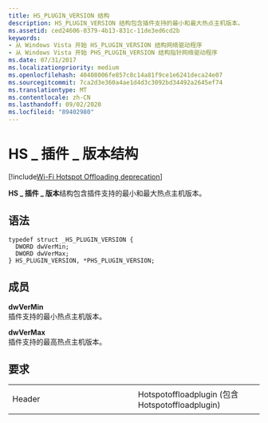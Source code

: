 ```yaml
---
title: HS_PLUGIN_VERSION 结构
description: HS_PLUGIN_VERSION 结构包含插件支持的最小和最大热点主机版本。
ms.assetid: ced24606-0379-4b13-831c-11de3ed6cd2b
keywords:
- 从 Windows Vista 开始 HS_PLUGIN_VERSION 结构网络驱动程序
- 从 Windows Vista 开始 PHS_PLUGIN_VERSION 结构指针网络驱动程序
ms.date: 07/31/2017
ms.localizationpriority: medium
ms.openlocfilehash: 40408006fe857c8c14a81f9ce1e6241deca24e07
ms.sourcegitcommit: 7ca2d3e360a4ae1d4d3c3092bd34492a2645ef74
ms.translationtype: MT
ms.contentlocale: zh-CN
ms.lasthandoff: 09/02/2020
ms.locfileid: "89402980"
---
```

# <a name="hs_plugin_version-structure"></a>HS \_ 插件 \_ 版本结构

[!include[Wi-Fi Hotspot Offloading deprecation](../includes/wi-fi-hotspot-offloading-deprecation.md)]


**HS \_ 插件 \_ 版本**结构包含插件支持的最小和最大热点主机版本。

<a name="syntax"></a>语法
------

```ManagedCPlusPlus
typedef struct _HS_PLUGIN_VERSION {
  DWORD dwVerMin;
  DWORD dwVerMax;
} HS_PLUGIN_VERSION, *PHS_PLUGIN_VERSION;
```

<a name="members"></a>成员
-------

**dwVerMin**  
插件支持的最小热点主机版本。

**dwVerMax**  
插件支持的最高热点主机版本。

<a name="requirements"></a>要求
------------

<table>
<colgroup>
<col width="50%" />
<col width="50%" />
</colgroup>
<tbody>
<tr class="odd">
<td><p>Header</p></td>
<td>Hotspotoffloadplugin (包含 Hotspotoffloadplugin) </td>
</tr>
</tbody>
</table>

 

 




